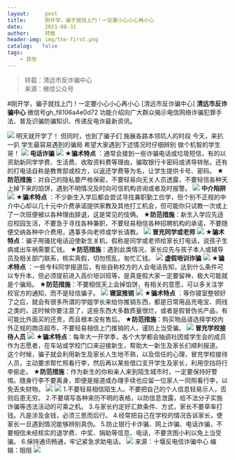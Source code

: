 ```yaml
---
layout:     post
title:      刚开学，骗子就找上门！一定要小心小心再小心
date:       2021-08-31
author:     转载
header-img: img/the-first.png
catalog:   false
tags:
    - 其他
---
```


<blockquote><p>转载：清远市反诈骗中心<br>
来源：微信公众号</p></blockquote>

#刚开学，骗子就找上门！一定要小心小心再小心
[清远市反诈骗中心]
**清远市反诈骗中心**
微信号gh_f8106a4e0d72
功能介绍向广大群众揭示电信网络诈骗犯罪手法、普及识骗防骗知识、传递反电诈最新资讯。

![]({{site.baseurl}}/postimg/3CxTSiafadcic5zyXUfbXLUClzlpaoknCpV4bErPg2kuuS97hoJJbNCtFOVZ9X0j5W26HDaregC5kibiaLGl8CPr9A.gif)
明天就开学了！
但同时，也到了骗子们
施展各路本领坑人的时段
今天，来扒一扒
学生最容易遇到的骗局
希望大家遇到下述情况时仔细辨别
做个机智的学生哥！
![]({{site.baseurl}}/postimg/3CxTSiafadcib0FXHsu2jfF0V0AaCeQRgel2DSRmBg1qIHKn82libL01JfNO0nP6Tqhy7u3vmaBH9uqLVFjSVISeA.png)
**电话诈骗**
![]({{site.baseurl}}/postimg/1sewG5dxS1s0zBiaibT7bnWEPkMm2DvTnaU0SIubTJQThgP6mZhe2icZBuvDOB0qTG2vURoPuhHgkkoNyxlrfKudA.png)
**★骗术特点**
：通常会接到一些诈骗电话或垃圾短信，有的以资助新同学学费、生活费、收取资料费等理由，骗取银行卡密码或诱导转账。还有的打电话自称是教育部或校方，以返还学费等为名，让学生提供卡号、密码。
**★防范措施**：对自己的隐私要严格保密，不要轻易向无关人员透露，不要轻信各种天上掉下来的馅饼，遇到不明情况及时向可信机构咨询或者及时报警。
![]({{site.baseurl}}/postimg/3CxTSiafadcib0FXHsu2jfF0V0AaCeQRgel2DSRmBg1qIHKn82libL01JfNO0nP6Tqhy7u3vmaBH9uqLVFjSVISeA.png)
**中介陷阱**
![]({{site.baseurl}}/postimg/1sewG5dxS1s0zBiaibT7bnWEPkMm2DvTnaN6d7L8kwfxTqapb4Pric8eyg2G1bFlko7Q6LZRYd8ryRyFhnnnoj1ZQ.png)
**★骗术特点**
：不少新生入学后都会尝试寻找兼职勤工俭学，但个别不正规的中介中心却以几十元中介费承诺提供家教及其他打工机会，但可能你只试教一次或上了一次班便被以各种理由辞退，这是常见的伎俩。
**★防范措施**：新生入学应先适应校园生活，不要急于寻找各种兼职，不要轻易相信各种招聘机构的承诺，不要随便交纳各种中介费用，遇事多向老师或学长请教。
![]({{site.baseurl}}/postimg/3CxTSiafadcib0FXHsu2jfF0V0AaCeQRgel2DSRmBg1qIHKn82libL01JfNO0nP6Tqhy7u3vmaBH9uqLVFjSVISeA.png)
**冒充同学或老师**
![]({{site.baseurl}}/postimg/1sewG5dxS1s0zBiaibT7bnWEPkMm2DvTnaSZKZhaarc4vLaGL2fnT7BRmjpEObga8Xr3knkw3uEfklO43bhCf9Ew.png)
**★骗术特点**：骗子用骚扰电话迫使新生关机，假称是同学或老师给家长打电话，说孩子生病或出车祸需要汇钱。
**★防范措施**：遇到此类情况，家长应先与孩子本人或辅导员及相关部门联系，核实真假，切勿慌乱，匆忙汇钱。
![]({{site.baseurl}}/postimg/3CxTSiafadcib0FXHsu2jfF0V0AaCeQRgel2DSRmBg1qIHKn82libL01JfNO0nP6Tqhy7u3vmaBH9uqLVFjSVISeA.png)
**虚假培训诈骗**
![]({{site.baseurl}}/postimg/1sewG5dxS1s0zBiaibT7bnWEPkMm2DvTnaIjia0ImicuLHsqKTZJrADRgsib1icCOKN19RzqzDbCdmVzz2Wl4pQRpT0A.png)
**★骗术特点**
：一些专科同学报道后，有些自称校方的人会电话告知，达到什么条件可以专升本，但必须提前进入高价培训班等，是真是假大家一定要留神，极大可能就是个骗局。
**★防范措施**：不要相信天上会掉馅饼，有相关的意愿，可以多关注学校官方的通知，而不是轻信骗子。
![]({{site.baseurl}}/postimg/3CxTSiafadcib0FXHsu2jfF0V0AaCeQRgel2DSRmBg1qIHKn82libL01JfNO0nP6Tqhy7u3vmaBH9uqLVFjSVISeA.png)
**寝室推销**
![]({{site.baseurl}}/postimg/1sewG5dxS1s0zBiaibT7bnWEPkMm2DvTnayU2IkzkndZYdUhtib58OFoC5bSvAib07bVSlW0Y6ojy43ORe1zozrUGw.png)
**★骗术特点**
：等你寝室整顿好了之后，就会有很多所谓的学姐学长来给你推销东西，都是日常用品充电宝、网线之类的，这时候你要注意了，这些东西大多数质量很烂，或者是假冒伪劣产品，有可能比外面买的还贵，而且根本没有售后。
**★防范措施**：购买物品请选择学校内外正规的商店超市，不要轻易相信上门推销的人，谨防上当受骗。
![]({{site.baseurl}}/postimg/3CxTSiafadcib0FXHsu2jfF0V0AaCeQRgel2DSRmBg1qIHKn82libL01JfNO0nP6Tqhy7u3vmaBH9uqLVFjSVISeA.png)
**冒充学校接待人员**
![]({{site.baseurl}}/postimg/1sewG5dxS1s0zBiaibT7bnWEPkMm2DvTnaNtoAHlmu41Y5gnx6Oyq3RNEAia865aAE4UBekSYSKCRN86SsvfrjppA.png)
**★骗术特点**：每年大一开学季，各个大学都会抽调社团或学生会的成员作为志愿者，在车站或学校门口来迎接新生，帮助大一新生及家长们顺利报道。
这个时候，骗子就会利用新生及家长人生地不熟，以及信任的心理，冒充学校接待人员，主动要求帮忙照看行李，然后再以某些借口支开学生及家长，利用空挡将行李偷走。
**★防范措施**：作为新生的你和亲人来到陌生城市时，一定要保持好警惕。随身行李不要离身，即便是报道或办理手续也应留一位家人一同照看行李，以免丢失财物。
![]({{site.baseurl}}/postimg/s0ibyTtn77uoUKIZNctbBccXnOx4dkxFYTKZta7vzypET6wZGvlncLELrXeHdLpsqE1GiaPT740I2iaersLDzlqzA.jpeg)
![]({{site.baseurl}}/postimg/3CxTSiafadcicSrq1TuCGjeg2XR8pkWTQy35zoTPIMPXzr1WuAj8qB3ZcbcVDsHhONZTzWhicTwzmQkTa4MDFcIyg.png)
1.不要轻易相信陌生人。不要把自己的个人信息轻易示人，否则后患无穷。
2.不要填写各种来历不明的表格，以防信息泄露，给不法分子实施诈骗等违法活动的可乘之机。
3.与家长约定好汇款条件、方式，家长不要草率打钱。凡是涉及金钱，必须三思而后行。
4.经常把自己在学校的情况告诉家长，使家长一旦遇到情况能够辨别真伪。
5.防止银行卡诈骗、网上诈骗、电话诈骗，不要相信未经核实的退学费、中奖、捐助等信息、电话，不要贪图小利以免上当受骗。
6.保持通讯畅通，牢记紧急求助电话。
![]({{site.baseurl}}/postimg/3CxTSiafadcib0FXHsu2jfF0V0AaCeQRgellia2otickG203S8lmlLJg7svZhInibx8dnJChVFwYgtTQuWxiccplDsfg.png)
来源：十堰反电信诈骗中心
编辑：阻阻
![]({{site.baseurl}}/postimg/3CxTSiafadcic5zyXUfbXLUClzlpaoknCpErldQhhamfG7KH1qHGrr3icT9iaAoE1B4noSO7EewO2k8fys5pMuaoog.gif)
